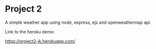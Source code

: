 # Project 2

A simple weather app using node, express, ejs and openweathermap api.

Link to the heroku demo:

https://project2-jk.herokuapp.com/
